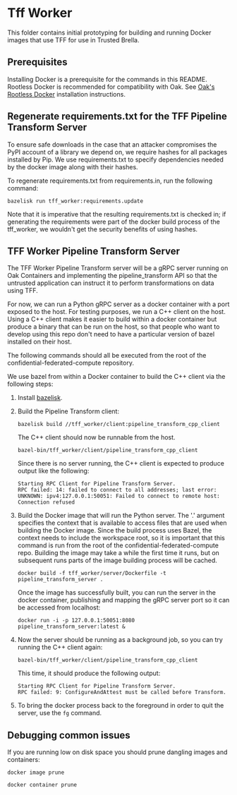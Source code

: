 # Tff Worker

This folder contains initial prototyping for building and running Docker images
that use TFF for use in Trusted Brella.

## Prerequisites

Installing Docker is a prerequisite for the commands in this README. Rootless
Docker is recommended for compatibility with Oak. See
[Oak's Rootless Docker](https://github.com/project-oak/oak/blob/main/docs/development.md#rootless-docker)
installation instructions.

## Regenerate requirements.txt for the TFF Pipeline Transform Server

To ensure safe downloads in the case that an attacker compromises the PyPI
account of a library we depend on, we require hashes for all packages installed
by Pip. We use requirements.txt to specify dependencies needed by the docker
image along with their hashes.

To regenerate requirements.txt from requirements.in, run the following command:

```
bazelisk run tff_worker:requirements.update
```

Note that it is imperative that the resulting requirements.txt is checked in; if
generating the requirements were part of the docker build process of the
tff_worker, we wouldn't get the security benefits of using hashes.

## TFF Worker Pipeline Transform Server

The TFF Worker Pipeline Transform server will be a gRPC server running on Oak
Containers and implementing the pipeline_transform API so that the untrusted
application can instruct it to perform transformations on data using TFF.

For now, we can run a Python gRPC server as a docker container with a port
exposed to the host. For testing purposes, we run a C++ client on the host.
Using a C++ client makes it easier to build within a docker container but
produce a binary that can be run on the host, so that people who want to develop
using this repo don't need to have a particular version of bazel installed on
their host.

The following commands should all be executed from the root of the
confidential-federated-compute repository.

We use bazel from within a Docker container to build the C++ client via the
following steps:

1.  Install [bazelisk](https://github.com/bazelbuild/bazelisk#installation).

2.  Build the Pipeline Transform client:

    ```
    bazelisk build //tff_worker/client:pipeline_transform_cpp_client
    ```

    The C++ client should now be runnable from the host.

    ```
    bazel-bin/tff_worker/client/pipeline_transform_cpp_client
    ```

    Since there is no server running, the C++ client is expected to produce
    output like the following:

    ```
    Starting RPC Client for Pipeline Transform Server.
    RPC failed: 14: failed to connect to all addresses; last error: UNKNOWN: ipv4:127.0.0.1:50051: Failed to connect to remote host: Connection refused
    ```

3.  Build the Docker image that will run the Python server. The '.' argument
    specifies the context that is available to access files that are used when
    building the Docker image. Since the build process uses Bazel, the context
    needs to include the workspace root, so it is important that this command is
    run from the root of the confidential-federated-compute repo. Building the
    image may take a while the first time it runs, but on subsequent runs parts
    of the image building process will be cached.

    ```
    docker build -f tff_worker/server/Dockerfile -t pipeline_transform_server .
    ```

    Once the image has successfully built, you can run the server in the docker
    container, publishing and mapping the gRPC server port so it can be accessed
    from localhost:

    ```
    docker run -i -p 127.0.0.1:50051:8080 pipeline_transform_server:latest &
    ```

4.  Now the server should be running as a background job, so you can try running
    the C++ client again:

    ```
    bazel-bin/tff_worker/client/pipeline_transform_cpp_client
    ```

    This time, it should produce the following output:

    ```
    Starting RPC Client for Pipeline Transform Server.
    RPC failed: 9: ConfigureAndAttest must be called before Transform.
    ```

5.  To bring the docker process back to the foreground in order to quit the
    server, use the `fg` command.

## Debugging common issues

If you are running low on disk space you should prune dangling images and
containers:

```
docker image prune
```

```
docker container prune
```
